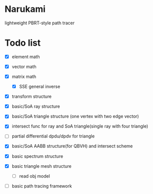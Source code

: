 # Narukami
lightweight PBRT-style path tracer

# Todo list
 - [x] element math 
 - [x] vector math
 - [x] matrix math
   - [x] SSE general inverse
 - [x] transform structure
 - [x] basic/SoA ray structure
 - [x] basic/SoA triangle structure (one vertex with two edge vector)
 - [x] intersect func for ray and SoA triangle(single ray with four triangle)
 - [ ] partial differential dpdu/dpdv for triangle
 - [x] basic/SoA AABB structure(for QBVH) and intersect scheme
 - [x] basic spectrum structure
 - [x] basic triangle mesh structure 
   - [ ] read obj model 
 - [ ] basic path tracing framework
 
